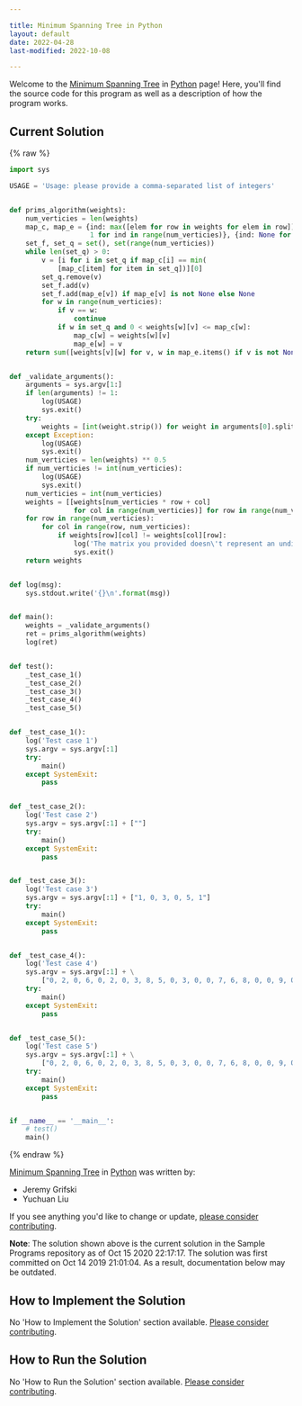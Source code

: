 ```yaml
---

title: Minimum Spanning Tree in Python
layout: default
date: 2022-04-28
last-modified: 2022-10-08

---
```


Welcome to the [Minimum Spanning Tree](https://sampleprograms.io/projects/minimum-spanning-tree) in [Python](https://sampleprograms.io/languages/python) page! Here, you'll find the source code for this program as well as a description of how the program works.

## Current Solution

{% raw %}

```python
import sys

USAGE = 'Usage: please provide a comma-separated list of integers'


def prims_algorithm(weights):
    num_verticies = len(weights)
    map_c, map_e = {ind: max([elem for row in weights for elem in row]) +
                    1 for ind in range(num_verticies)}, {ind: None for ind in range(num_verticies)}
    set_f, set_q = set(), set(range(num_verticies))
    while len(set_q) > 0:
        v = [i for i in set_q if map_c[i] == min(
            [map_c[item] for item in set_q])][0]
        set_q.remove(v)
        set_f.add(v)
        set_f.add(map_e[v]) if map_e[v] is not None else None
        for w in range(num_verticies):
            if v == w:
                continue
            if w in set_q and 0 < weights[w][v] <= map_c[w]:
                map_c[w] = weights[w][v]
                map_e[w] = v
    return sum([weights[v][w] for v, w in map_e.items() if v is not None and w is not None])


def _validate_arguments():
    arguments = sys.argv[1:]
    if len(arguments) != 1:
        log(USAGE)
        sys.exit()
    try:
        weights = [int(weight.strip()) for weight in arguments[0].split(',')]
    except Exception:
        log(USAGE)
        sys.exit()
    num_verticies = len(weights) ** 0.5
    if num_verticies != int(num_verticies):
        log(USAGE)
        sys.exit()
    num_verticies = int(num_verticies)
    weights = [[weights[num_verticies * row + col]
                for col in range(num_verticies)] for row in range(num_verticies)]
    for row in range(num_verticies):
        for col in range(row, num_verticies):
            if weights[row][col] != weights[col][row]:
                log('The matrix you provided doesn\'t represent an undirected graph.')
                sys.exit()
    return weights


def log(msg):
    sys.stdout.write('{}\n'.format(msg))


def main():
    weights = _validate_arguments()
    ret = prims_algorithm(weights)
    log(ret)


def test():
    _test_case_1()
    _test_case_2()
    _test_case_3()
    _test_case_4()
    _test_case_5()


def _test_case_1():
    log('Test case 1')
    sys.argv = sys.argv[:1]
    try:
        main()
    except SystemExit:
        pass


def _test_case_2():
    log('Test case 2')
    sys.argv = sys.argv[:1] + [""]
    try:
        main()
    except SystemExit:
        pass


def _test_case_3():
    log('Test case 3')
    sys.argv = sys.argv[:1] + ["1, 0, 3, 0, 5, 1"]
    try:
        main()
    except SystemExit:
        pass


def _test_case_4():
    log('Test case 4')
    sys.argv = sys.argv[:1] + \
        ["0, 2, 0, 6, 0, 2, 0, 3, 8, 5, 0, 3, 0, 0, 7, 6, 8, 0, 0, 9, 0, 5, 7, 0, 0"]
    try:
        main()
    except SystemExit:
        pass


def _test_case_5():
    log('Test case 5')
    sys.argv = sys.argv[:1] + \
        ["0, 2, 0, 6, 0, 2, 0, 3, 8, 5, 0, 3, 0, 0, 7, 6, 8, 0, 0, 9, 0, 5, 7, 9, 0"]
    try:
        main()
    except SystemExit:
        pass


if __name__ == '__main__':
    # test()
    main()
```

{% endraw %}

[Minimum Spanning Tree](https://sampleprograms.io/projects/minimum-spanning-tree) in [Python](https://sampleprograms.io/languages/python) was written by:

- Jeremy Grifski
- Yuchuan Liu

If you see anything you'd like to change or update, [please consider contributing](https://github.com/TheRenegadeCoder/sample-programs).

**Note**: The solution shown above is the current solution in the Sample Programs repository as of Oct 15 2020 22:17:17. The solution was first committed on Oct 14 2019 21:01:04. As a result, documentation below may be outdated.

## How to Implement the Solution

No 'How to Implement the Solution' section available. [Please consider contributing](https://github.com/TheRenegadeCoder/sample-programs-website).

## How to Run the Solution

No 'How to Run the Solution' section available. [Please consider contributing](https://github.com/TheRenegadeCoder/sample-programs-website).